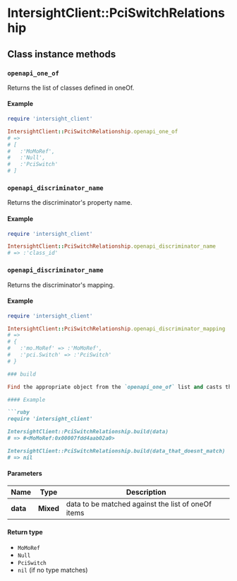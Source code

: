 # IntersightClient::PciSwitchRelationship

## Class instance methods

### `openapi_one_of`

Returns the list of classes defined in oneOf.

#### Example

```ruby
require 'intersight_client'

IntersightClient::PciSwitchRelationship.openapi_one_of
# =>
# [
#   :'MoMoRef',
#   :'Null',
#   :'PciSwitch'
# ]
```

### `openapi_discriminator_name`

Returns the discriminator's property name.

#### Example

```ruby
require 'intersight_client'

IntersightClient::PciSwitchRelationship.openapi_discriminator_name
# => :'class_id'
```

### `openapi_discriminator_name`

Returns the discriminator's mapping.

#### Example

```ruby
require 'intersight_client'

IntersightClient::PciSwitchRelationship.openapi_discriminator_mapping
# =>
# {
#   :'mo.MoRef' => :'MoMoRef',
#   :'pci.Switch' => :'PciSwitch'
# }

### build

Find the appropriate object from the `openapi_one_of` list and casts the data into it.

#### Example

```ruby
require 'intersight_client'

IntersightClient::PciSwitchRelationship.build(data)
# => #<MoMoRef:0x00007fdd4aab02a0>

IntersightClient::PciSwitchRelationship.build(data_that_doesnt_match)
# => nil
```

#### Parameters

| Name | Type | Description |
| ---- | ---- | ----------- |
| **data** | **Mixed** | data to be matched against the list of oneOf items |

#### Return type

- `MoMoRef`
- `Null`
- `PciSwitch`
- `nil` (if no type matches)


